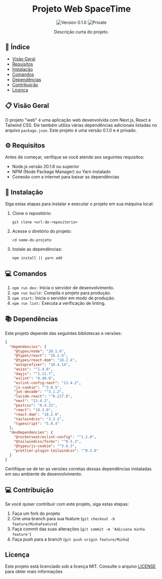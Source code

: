 <h1 align="center">Projeto Web SpaceTime</h1>

<p align="center">
  <img src="https://img.shields.io/badge/version-0.1.0-blue.svg" alt="Version 0.1.0">
  <img src="https://img.shields.io/badge/private-yes-green.svg" alt="Private">
</p>

<p align="center">
  Descrição curta do projeto.
</p>

## 📖 Índice

- [Visão Geral](#-visão-geral)
- [Requisitos](#-requisitos)
- [Instalação](#-instalação)
- [Comandos](#-comandos)
- [Dependências](#-dependências)
- [Contribuição](#-contribuição)
- [Licença](#-licença)

## 📋 Visão Geral

O projeto "web" é uma aplicação web desenvolvida com Next.js, React e Tailwind CSS. Ele também utiliza várias dependências adicionais listadas no arquivo `package.json`. Este projeto é uma versão 0.1.0 e é privado.

## ⚙️ Requisitos

Antes de começar, verifique se você atende aos seguintes requisitos:

- Node.js versão 20.1.6 ou superior
- NPM (Node Package Manager) ou Yarn instalado
- Conexão com a internet para baixar as dependências

## 🚀 Instalação

Siga estas etapas para instalar e executar o projeto em sua máquina local:

1. Clone o repositório:
    ```shell
   git clone <url-do-repositorio>
   ```
2. Acesse o diretório do projeto:

    ```shell
    cd nome-do-projeto
   ```

3. Instale as dependências:
      ```shell
    npm install || yarn add
   ```

## 💻 Comandos

1. `npm run dev:` Inicia o servidor de desenvolvimento.
2. `npm run build:` Compila o projeto para produção.
3. `npm start:` Inicia o servidor em modo de produção.
4. `npm run lint:` Executa a verificação de linting.

## 📚 Dependências
Este projeto depende das seguintes bibliotecas e versões:

```json
{
  "dependencies": {
    "@types/node": "20.1.6",
    "@types/react": "18.2.6",
    "@types/react-dom": "18.2.4",
    "autoprefixer": "10.4.14",
    "axios": "^1.4.0",
    "dayjs": "^1.11.7",
    "eslint": "8.40.0",
    "eslint-config-next": "13.4.2",
    "js-cookie": "^3.0.5",
    "jwt-decode": "^3.1.2",
    "lucide-react": "^0.217.0",
    "next": "13.4.2",
    "postcss": "8.4.23",
    "react": "18.2.0",
    "react-dom": "18.2.0",
    "tailwindcss": "3.3.2",
    "typescript": "5.0.4"
  },
  "devDependencies": {
    "@rocketseat/eslint-config": "^1.2.0",
    "@tailwindcss/forms": "^0.5.3",
    "@types/js-cookie": "^3.0.3",
    "prettier-plugin-tailwindcss": "^0.3.0"
  }
}
```
Certifique-se de ter as versões corretas dessas dependências instaladas em seu ambiente de desenvolvimento.

## 💻 Contribuição
Se você quiser contribuir com este projeto, siga estas etapas:

1. Faça um fork do projeto
2. Crie uma branch para sua feature (`git checkout -b feature/MinhaFeature`)
3. Faça commit das suas alterações (`git commit -m 'Adiciona minha feature'`)
4. Faça push para a branch (`git push origin feature/Minha`)

## Licença
Este projeto está licenciado sob a licença MIT. Consulte o arquivo [LICENSE](LICENSE) para obter mais informações